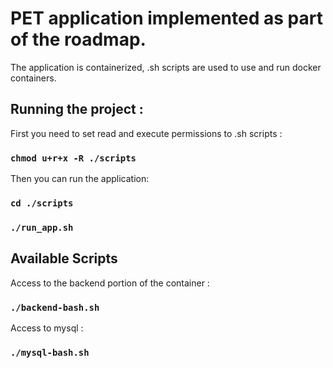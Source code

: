 # PET application implemented as part of the roadmap.

The application is containerized, .sh scripts are used to use and run docker containers.

## Running the project : 

First you need to set read and execute permissions to .sh scripts : 

### `chmod u+r+x -R ./scripts`

Then you can run the application: 

### `cd ./scripts`
### `./run_app.sh`

## Available Scripts

Access to the backend portion of the container : 
### `./backend-bash.sh`

Access to mysql :
### `./mysql-bash.sh`

